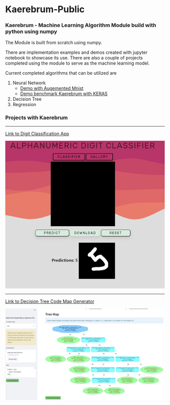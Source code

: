 # Kaerebrum-Public
### Kaerebrum - Machine Learning Algorithm Module build with python using numpy

The Module is built from scratch using numpy.

There are implementation examples and demos created with jupyter notebook to  showcase its use.
There are also a couple of projects completed using the module to serve as the machine learning model.

Current completed algorithms that can be utilized are
1. Neural Network
    - [Demo with Augemented Mnist](https://github.com/Kaelancode/Kaerebrum-Public/blob/main/Augment%20Mnist%20with%20Kaerebrum.ipynb)
    - [Demo benchmark Kaerebrum with KERAS](https://github.com/Kaelancode/Kaerebrum-Public/blob/main/Demo%20Kaerebrum%20Neural.ipynb)
3. Decision Tree
4. Regression 


### Projects with Kaerebrum

***
[Link to Digit Classification App](https://kaemnist.herokuapp.com/)

![alt text](Classifier_Img.PNG "Title")

***
[Link to Decision Tree Code Map Generator](https://kaerubrumtree.herokuapp.com/)

![alt text](tree_img.PNG "tree")
